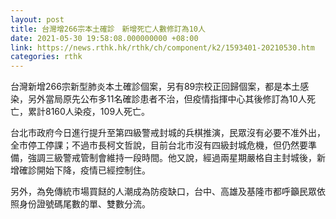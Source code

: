 ```yaml
---
layout: post
title: 台灣增266宗本土確診　新增死亡人數修訂為10人
date: 2021-05-30 19:58:08.000000000 +08:00
link: https://news.rthk.hk/rthk/ch/component/k2/1593401-20210530.htm
categories: rthk
---
```


台灣新增266宗新型肺炎本土確診個案，另有89宗校正回歸個案，都是本土感染，另外當局原先公布多11名確診患者不治，但疫情指揮中心其後修訂為10人死亡，累計8160人染疫，109人死亡。

台北市政府今日進行提升至第四級警戒封城的兵棋推演，民眾沒有必要不准外出，全市停工停課；不過市長柯文哲說，目前台北市沒有四級封城危機，但仍然要準備，強調三級警戒管制會維持一段時間。他又說，經過兩星期嚴格自主封城後，新增確診開始下降，疫情已經控制住。

另外，為免傳統市場買餸的人潮成為防疫缺口，台中、高雄及基隆市都呼籲民眾依照身份證號碼尾數的單、雙數分流。
